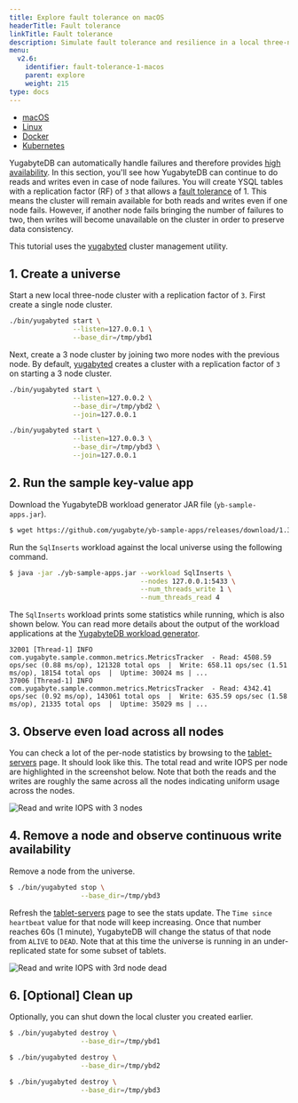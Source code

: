 ```yaml
---
title: Explore fault tolerance on macOS
headerTitle: Fault tolerance
linkTitle: Fault tolerance
description: Simulate fault tolerance and resilience in a local three-node YugabyteDB cluster on macOS.
menu:
  v2.6:
    identifier: fault-tolerance-1-macos
    parent: explore
    weight: 215
type: docs
---
```


<ul class="nav nav-tabs-alt nav-tabs-yb">

  <li >
    <a href="../macos/" class="nav-link active">
      <i class="fab fa-apple" aria-hidden="true"></i>
      macOS
    </a>
  </li>

  <li >
    <a href="../linux/" class="nav-link">
      <i class="fab fa-linux" aria-hidden="true"></i>
      Linux
    </a>
  </li>

  <li >
    <a href="../docker/" class="nav-link">
      <i class="fab fa-docker" aria-hidden="true"></i>
      Docker
    </a>
  </li>

  <li >
    <a href="../kubernetes/" class="nav-link">
      <i class="fas fa-cubes" aria-hidden="true"></i>
      Kubernetes
    </a>
  </li>

</ul>

YugabyteDB can automatically handle failures and therefore provides [high availability](../../../architecture/core-functions/high-availability/). In this section, you'll see how YugabyteDB can continue to do reads and writes even in case of node failures. You will create YSQL tables with a replication factor (RF) of `3` that allows a [fault tolerance](../../../architecture/docdb-replication/replication/) of 1. This means the cluster will remain available for both reads and writes even if one node fails. However, if another node fails bringing the number of failures to two, then writes will become unavailable on the cluster in order to preserve data consistency.

This tutorial uses the [yugabyted](../../../reference/configuration/yugabyted) cluster management utility.

## 1. Create a universe

Start a new local three-node cluster with a replication factor of `3`. First create a single node cluster.

```sh
./bin/yugabyted start \
                --listen=127.0.0.1 \
                --base_dir=/tmp/ybd1
```

Next, create a 3 node cluster by joining two more nodes with the previous node. By default, [yugabyted](../../../reference/configuration/yugabyted) creates a cluster with a replication factor of `3` on starting a 3 node cluster.

```sh
./bin/yugabyted start \
                --listen=127.0.0.2 \
                --base_dir=/tmp/ybd2 \
                --join=127.0.0.1
```

```sh
./bin/yugabyted start \
                --listen=127.0.0.3 \
                --base_dir=/tmp/ybd3 \
                --join=127.0.0.1
```

## 2. Run the sample key-value app

Download the YugabyteDB workload generator JAR file (`yb-sample-apps.jar`).

```sh
$ wget https://github.com/yugabyte/yb-sample-apps/releases/download/1.3.9/yb-sample-apps.jar?raw=true -O yb-sample-apps.jar
```

Run the `SqlInserts` workload against the local universe using the following command.

```sh
$ java -jar ./yb-sample-apps.jar --workload SqlInserts \
                                 --nodes 127.0.0.1:5433 \
                                 --num_threads_write 1 \
                                 --num_threads_read 4
```

The `SqlInserts` workload prints some statistics while running, which is also shown below. You can read more details about the output of the workload applications at the [YugabyteDB workload generator](https://github.com/yugabyte/yb-sample-apps).

```output
32001 [Thread-1] INFO com.yugabyte.sample.common.metrics.MetricsTracker  - Read: 4508.59 ops/sec (0.88 ms/op), 121328 total ops  |  Write: 658.11 ops/sec (1.51 ms/op), 18154 total ops  |  Uptime: 30024 ms | ...
37006 [Thread-1] INFO com.yugabyte.sample.common.metrics.MetricsTracker  - Read: 4342.41 ops/sec (0.92 ms/op), 143061 total ops  |  Write: 635.59 ops/sec (1.58 ms/op), 21335 total ops  |  Uptime: 35029 ms | ...
```

## 3. Observe even load across all nodes

You can check a lot of the per-node statistics by browsing to the <a href='http://127.0.0.1:7000/tablet-servers' target="_blank">tablet-servers</a> page. It should look like this. The total read and write IOPS per node are highlighted in the screenshot below. Note that both the reads and the writes are roughly the same across all the nodes indicating uniform usage across the nodes.

![Read and write IOPS with 3 nodes](/images/ce/fault-tolerance_evenly_distributed.png)

## 4. Remove a node and observe continuous write availability

Remove a node from the universe.

```sh
$ ./bin/yugabyted stop \
                  --base_dir=/tmp/ybd3
```

Refresh the <a href='http://127.0.0.1:7000/tablet-servers' target="_blank">tablet-servers</a> page to see the stats update. The `Time since heartbeat` value for that node will keep increasing. Once that number reaches 60s (1 minute), YugabyteDB will change the status of that node from `ALIVE` to `DEAD`. Note that at this time the universe is running in an under-replicated state for some subset of tablets.

![Read and write IOPS with 3rd node dead](/images/ce/fault_tolerance_dead_node.png)

## 6. [Optional] Clean up

Optionally, you can shut down the local cluster you created earlier.

```sh
$ ./bin/yugabyted destroy \
                  --base_dir=/tmp/ybd1
```

```sh
$ ./bin/yugabyted destroy \
                  --base_dir=/tmp/ybd2
```

```sh
$ ./bin/yugabyted destroy \
                  --base_dir=/tmp/ybd3
```
